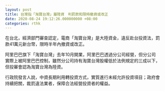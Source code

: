 ```yaml
---
layout: post
title: 台灣指「淘寶台灣」屬陸資　判罰款和限時撤資或改正
date: 2020-08-24 19:12:26.000000000 +08:00
categories: rthk
---
```


在台北，經濟部門審查認定，電商「淘寶台灣」是大陸資金，違反赴台投資法，罰款41萬元新台幣，限時半年內撤資或改正。

阿里巴巴旗下「淘寶台灣」去年10月開業，阿里巴巴透過分公司經營，但分公司實際上被阿里巴巴控制，雖然分公司持有淘寶台灣股權低於法例規定的三成以下，但投審會認為淘寶台灣為陸資。

行政院發言人說，中資長期利用轉投資方式，實質進行未經允許投資項目；政府會持續把關，裁罰違法業者，保障合法經營投資者的權益。
